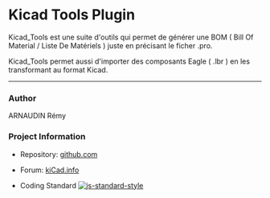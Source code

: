 # Kicad Tools Plugin
Kicad_Tools est une suite d'outils qui permet de générer une BOM ( Bill Of Material / Liste De Matériels ) juste en précisant le ficher .pro.

Kicad_Tools permet aussi d'importer des composants Eagle ( .lbr ) en les transformant au format Kicad.

---
### Author

ARNAUDIN Rémy 

### Project Information
- Repository: [github.com](https://github.com/remyar/Kicad_Tools.git)

- Forum: [kiCad.info]()

-  Coding Standard
[![js-standard-style](https://img.shields.io/badge/code%20style-standard-brightgreen.svg)](http://standardjs.com/)